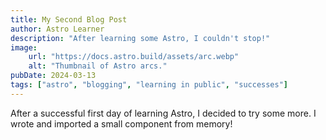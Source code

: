 ```yaml
---
title: My Second Blog Post
author: Astro Learner
description: "After learning some Astro, I couldn't stop!"
image:
    url: "https://docs.astro.build/assets/arc.webp"
    alt: "Thumbnail of Astro arcs."
pubDate: 2024-03-13
tags: ["astro", "blogging", "learning in public", "successes"]
---
```

After a successful first day of learning Astro, I decided to try some more. I wrote and imported a small component from memory!